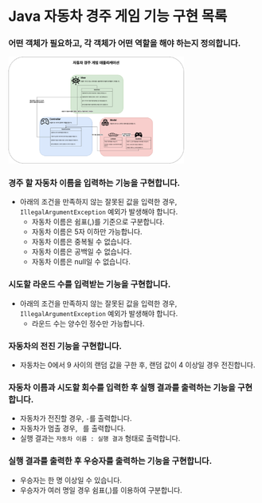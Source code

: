 # Java 자동차 경주 게임 기능 구현 목록

### 어떤 객체가 필요하고, 각 객체가 어떤 역할을 해야 하는지 정의합니다.

<img src="mvc-diagram.png" width="70%" alt="mvc-diagram">

### 경주 할 자동차 이름을 입력하는 기능을 구현합니다.

- 아래의 조건을 만족하지 않는 잘못된 값을 입력한 경우, `IllegalArgumentException` 예외가 발생해야 합니다.
    - 자동차 이름은 쉼표(,)를 기준으로 구분합니다.
    - 자동차 이름은 5자 이하만 가능합니다.
    - 자동차 이름은 중복될 수 없습니다.
    - 자동차 이름은 공백일 수 없습니다.
    - 자동차 이름은 null일 수 없습니다.

### 시도할 라운드 수를 입력받는 기능을 구현합니다.

- 아래의 조건을 만족하지 않는 잘못된 값을 입력한 경우, `IllegalArgumentException` 예외가 발생해야 합니다.
    - 라운드 수는 양수인 정수만 가능합니다.

### 자동차의 전진 기능을 구현합니다.

- 자동차는 0에서 9 사이의 랜덤 값을 구한 후, 랜덤 값이 4 이상일 경우 전진합니다.

### 자동차 이름과 시도할 회수를 입력한 후 실행 결과를 출력하는 기능을 구현합니다.

- 자동차가 전진할 경우, `-`를 출력합니다.
- 자동차가 멈출 경우, ` `를 출력합니다.
- 실행 결과는 `자동차 이름 : 실행 결과` 형태로 출력합니다.

### 실행 결과를 출력한 후 우승자를 출력하는 기능을 구현합니다.

- 우승자는 한 명 이상일 수 있습니다.
- 우승자가 여러 명일 경우 쉼표(,)를 이용하여 구분합니다.
